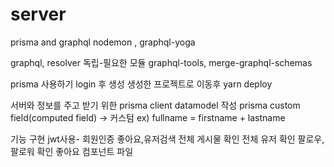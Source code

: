 # server
prisma and graphql
nodemon , graphql-yoga

graphql, resolver 독립-필요한 모듈 
graphql-tools, merge-graphql-schemas

prisma 사용하기 
login 후 생성
생성한 프로젝트로 이동후 yarn deploy

서버와 정보를 주고 받기 위한 prisma client
datamodel 작성
prisma custom field(computed field) -> 커스텀  ex) fullname = firstname + lastname

기능 구현 
jwt사용- 회원인증 
좋아요,유저검색
전체 게시물 확인 
전체 유저 확인
팔로우, 팔로워 확인 
좋아요 컴포넌트 파일 
